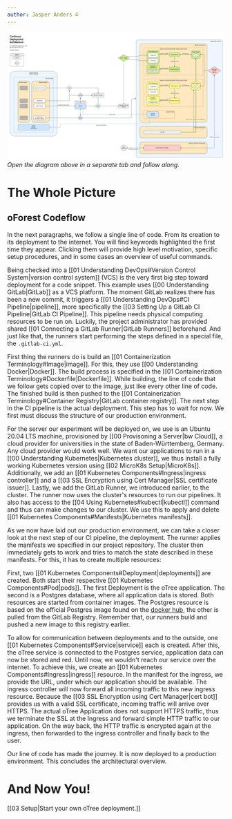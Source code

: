 ```yaml
---
author: Jasper Anders ©
---
```


![Achitecture](./diagrams/oTreeArchitecture.png) _Open the diagram above in a separate tab and follow along._

# The Whole Picture

## oForest Codeflow

In the next paragraphs, we follow a single line of code. From its creation to its deployment to the internet. You will find keywords highlighted the first time they appear. Clicking them will provide high level motivation, specific setup procedures, and in some cases an overview of useful commands.

Being checked into a [[01 Understanding DevOps#Version Control System|version control system]] (VCS) is the very first big step toward deployment for a code snippet. This example uses [[00 Understanding GitLab|GitLab]] as a VCS platform. The moment GitLab realizes there has been a new commit, it triggers a [[01 Understanding DevOps#CI Pipeline|pipeline]], more specifically the [[03 Setting Up a GitLab CI Pipeline|GitLab CI Pipeline]]. This pipeline needs physical computing resources to be run on. Luckily, the project administrator has provided shared [[01 Connecting a GitLab Runner|GitLab Runners]] beforehand. And just like that, the
runners start performing the steps defined in a special file, the `.gitlab-ci.yml`.

First thing the runners do is build an [[01 Containerization Terminology#Image|image]]. For this, they use [[00 Understanding Docker|Docker]]. The build process is specified in the [[01 Containerization Terminology#Dockerfile|Dockerfile]]. While building, the line of code that we follow gets copied over to the image, just like every other line of code. The finished build is then pushed to the [[01 Containerization Terminology#Container Registry|GitLab container registry]]. The next step in the CI pipeline is the actual deployment. This step has to wait for now. We first must discuss the structure of our production environment.

For the server our experiment will be deployed on, we use is an Ubuntu 20.04 LTS machine, provisioned by [[00 Provisoning a Server|bw Cloud]], a cloud provider for universities in the state of
Baden-Württemberg, Germany. Any cloud provider would work well. We want our applications to run in a [[00 Understanding Kubernetes|Kubernetes cluster]], we thus install a fully working Kubernetes version using [[02 MicroK8s Setup|MicroK8s]]. Additionally, we add an [[01 Kubernetes Components#Ingress|ingress controller]] and a [[03 SSL Encryption using Cert Manager|SSL certificate issuer]]. Lastly, we add the GitLab Runner, we introduced earlier, to the cluster. The runner now uses the cluster's resources to run our pipelines. It also has access to the [[04 Using Kubernetes#kubectl|kubectl]] command and thus can make changes to our
cluster. We use this to apply and delete [[01 Kubernetes Components#Manifests|Kubernetes manifests]].

As we now have laid out our production environment, we can take a closer look at the next step of our CI pipeline, the deployment. The runner applies the manifests we specified in our project repository. The cluster then immediately gets to work and tries to match the state described in these manifests. For this, it has to create multiple resources:

First, two [[01 Kubernetes Components#Deployment|deployments]] are created. Both start their respective [[01 Kubernetes Components#Pod|pods]]. The first Deployment is the oTree application. The second is a Postgres database, where all application data is stored. Both resources are started from container images. The Postgres resource is based on the official Postgres image found on the [docker hub](https://hub.docker.com/_/postgres), the other is pulled from the GitLab Registry. Remember that, our runners build and pushed a new image to this registry earlier.

To allow for communication between deployments and to the outside, one [[01 Kubernetes Components#Service|service]] each is created. After this, the oTree service is connected to the Postgres service, application data can now be stored and red. Until now, we wouldn't reach our service over the internet. To achieve this, we create an [[01 Kubernetes Components#Ingress|ingress]] resource. In the manifest for the ingress, we provide the URL, under which our application should be available. The ingress controller will now forward all incoming traffic to this new ingress resource. Because the [[03 SSL Encryption using Cert Manager|cert bot]] provides us with a valid SSL certificate, incoming traffic will arrive over HTTPS. The actual oTree Application does not support HTTPS traffic, thus we terminate the SSL at the Ingress and forward simple HTTP traffic to our application. On the way back, the HTTP traffic is encrypted again at the ingress, then forwarded to the ingress controller and finally back to the user.

Our line of code has made the journey. It is now deployed to a production environment. This concludes the architectural overview.

# And Now You!

[[03 Setup|Start your own oTree deployment.]]
